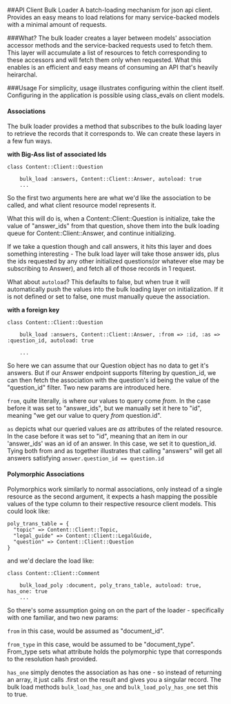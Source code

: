 ##API Client Bulk Loader
A batch-loading mechanism for json api client. Provides an easy means to load relations for many service-backed models with a minimal amount of requests.


###What? 
The bulk loader creates a layer between models' association accessor methods and the service-backed requests used to fetch them. This layer will accumulate a list of resources to fetch corresponding to these accessors and will fetch them only when requested. What this enables is an efficient and easy means of consuming an API that's heavily heirarchal.  
  


###Usage
For simplicity, usage illustrates configuring within the client itself. Configuring in the application is possible using class_evals on client models.

#### Associations

The bulk loader provides a method that subscribes to the bulk loading layer to retrieve the records that it corresponds to. We can create these layers in a few fun ways.

**with Big-Ass list of associated Ids**  
  

```  
class Content::Client::Question

	bulk_load :answers, Content::Client::Answer, autoload: true
	...
```  

So the first two arguments here are what we'd like the association to be called, and what client resource model represents it.  
  
  
What this will do is, when a Content::Client::Question is initialize, take the value of "answer_ids" from that question, shove them into the bulk loading queue for Content::Client::Answer, and continue initializing.  
  
If we take a question though and call answers, it hits this layer and does something interesting - The bulk load layer will take those answer ids, plus the ids requested by any other initialized questions(or whatever else may be subscribing to Answer), and fetch all of those records in 1 request. 

What about ```autoload```? This defaults to false, but when true it will automatically push the values into the bulk loading layer on initialization. If it is not defined or set to false, one must manually queue the association.



**with a foreign key**

```  
class Content::Client::Question

	bulk_load :answers, Content::Client::Answer, :from => :id, :as => :question_id, autoload: true

	...
```  

So here we can assume that our Question object has no data to get it's answers. But if our Answer endpoint supports filtering by question_id, we can then fetch the association with the question's id being the value of the "question_id" filter. Two new params are introduced here.  

```from```, quite literally, is where our values to query come *from*. In the case before it was set to "answer_ids", but we manually set it here to "id", meaning "we get our value to query *from* question.id".  
  
```as``` depicts what our queried values are *as* attributes of the related resource. In the case before it was set to "id", meaning that an item in our 'answer_ids' was an id of an answer. In this case, we set it to question_id. Tying both from and as together illustrates that calling "answers" will get all answers satisfying ```answer.question_id == question.id```

#### Polymorphic Associations

Polymorphics work similarly to normal associations, only instead of a single resource as the second argument, it expects a hash mapping the possible values of the type column to their respective resource client models. This could look like:   
  
```
poly_trans_table = {
  "topic" => Content::Client::Topic,
  "legal_guide" => Content::Client::LegalGuide,
  "question" => Content::Client::Question
}
```

and we'd declare the load like:  

```  
class Content::Client::Comment

	bulk_load_poly :document, poly_trans_table, autoload: true, has_one: true
	...
```  

So there's some assumption going on on the part of the loader - specifically with one familiar, and two new params:  

```from``` in this case, would be assumed as "document_id".  

```from_type``` in this case, would be assumed to be "document_type". From_type sets what attribute holds the polymorphic type that corresponds to the resolution hash provided.   

```has_one``` simply denotes the association as has one - so instead of returning  an array, it just calls .first on the result and gives you a singular record. The bulk load methods ```bulk_load_has_one``` and ```bulk_load_poly_has_one``` set this to true.